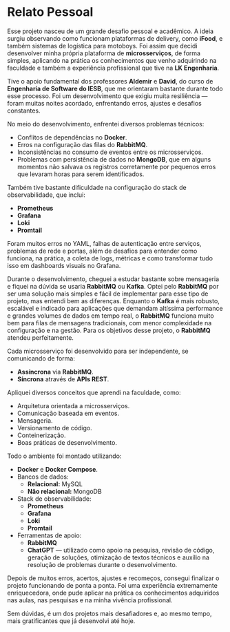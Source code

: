 # Relato Pessoal

Esse projeto nasceu de um grande desafio pessoal e acadêmico. A ideia surgiu observando como funcionam plataformas de delivery, como **iFood**, e também sistemas de logística para motoboys. Foi assim que decidi desenvolver minha própria plataforma de **microsserviços**, de forma simples, aplicando na prática os conhecimentos que venho adquirindo na faculdade e também a experiência profissional que tive na **LK Engenharia**.

Tive o apoio fundamental dos professores **Aldemir** e **David**, do curso de **Engenharia de Software do IESB**, que me orientaram bastante durante todo esse processo. Foi um desenvolvimento que exigiu muita resiliência — foram muitas noites acordado, enfrentando erros, ajustes e desafios constantes.

No meio do desenvolvimento, enfrentei diversos problemas técnicos:

- Conflitos de dependências no **Docker**.
- Erros na configuração das filas do **RabbitMQ**.
- Inconsistências no consumo de eventos entre os microsserviços.
- Problemas com persistência de dados no **MongoDB**, que em alguns momentos não salvava os registros corretamente por pequenos erros que levaram horas para serem identificados.

Também tive bastante dificuldade na configuração do stack de observabilidade, que inclui:

- **Prometheus**
- **Grafana**
- **Loki**
- **Promtail**

Foram muitos erros no YAML, falhas de autenticação entre serviços, problemas de rede e portas, além de desafios para entender como funciona, na prática, a coleta de logs, métricas e como transformar tudo isso em dashboards visuais no Grafana.

Durante o desenvolvimento, cheguei a estudar bastante sobre mensageria e fiquei na dúvida se usaria **RabbitMQ** ou **Kafka**. Optei pelo **RabbitMQ** por ser uma solução mais simples e fácil de implementar para esse tipo de projeto, mas entendi bem as diferenças. Enquanto o **Kafka** é mais robusto, escalável e indicado para aplicações que demandam altíssima performance e grandes volumes de dados em tempo real, o **RabbitMQ** funciona muito bem para filas de mensagens tradicionais, com menor complexidade na configuração e na gestão. Para os objetivos desse projeto, o **RabbitMQ** atendeu perfeitamente.

Cada microsserviço foi desenvolvido para ser independente, se comunicando de forma:

- **Assíncrona** via **RabbitMQ**.
- **Síncrona** através de **APIs REST**.

Apliquei diversos conceitos que aprendi na faculdade, como:

- Arquitetura orientada a microsserviços.
- Comunicação baseada em eventos.
- Mensageria.
- Versionamento de código.
- Conteinerização.
- Boas práticas de desenvolvimento.

Todo o ambiente foi montado utilizando:

- **Docker** e **Docker Compose**.
- Bancos de dados:
    - **Relacional:** MySQL
    - **Não relacional:** MongoDB
- Stack de observabilidade:
    - **Prometheus**
    - **Grafana**
    - **Loki**
    - **Promtail**
- Ferramentas de apoio:
    - **RabbitMQ**
    - **ChatGPT** — utilizado como apoio na pesquisa, revisão de código, geração de soluções, otimização de textos técnicos e auxílio na resolução de problemas durante o desenvolvimento.

Depois de muitos erros, acertos, ajustes e recomeços, consegui finalizar o projeto funcionando de ponta a ponta. Foi uma experiência extremamente enriquecedora, onde pude aplicar na prática os conhecimentos adquiridos nas aulas, nas pesquisas e na minha vivência profissional.

Sem dúvidas, é um dos projetos mais desafiadores e, ao mesmo tempo, mais gratificantes que já desenvolvi até hoje.
